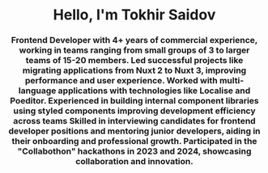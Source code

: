 <h1 align="center">Hello, I'm Tokhir Saidov</h1>
<h3 align="center">Frontend Developer with 4+ years of commercial experience, working in teams ranging from small groups of 3 to larger teams of 15-20 members. Led successful projects like migrating applications from Nuxt 2 to Nuxt 3, improving performance and user experience. Worked with multi-language applications with technologies like Localise and Poeditor. Experienced in building internal component libraries using styled components improving development efficiency across teams Skilled in interviewing candidates for frontend developer positions and mentoring junior developers, aiding in their onboarding and professional growth. Participated in the "Collabothon" hackathons in 2023 and 2024, showcasing collaboration and innovation.</h3>

